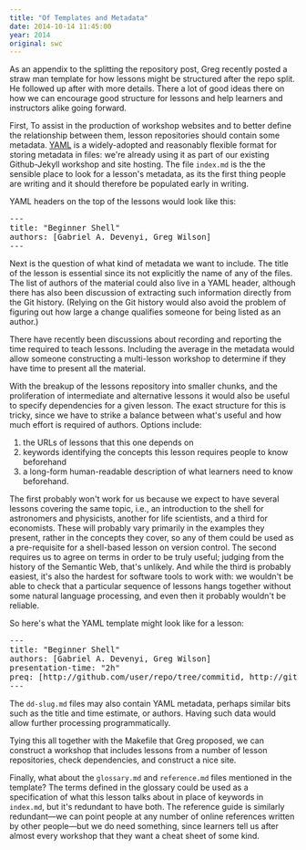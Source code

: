 ```yaml
---
title: "Of Templates and Metadata"
date: 2014-10-14 11:45:00
year: 2014
original: swc
---
```

<p>
  As an appendix to the
  splitting the repository post,
  Greg recently posted
  a straw man template
  for how lessons might be structured after the repo split.
  He followed up after with more details.
  There a lot of good ideas there on how we can encourage good structure for lessons
  and help learners and instructors alike going forward.
</p>
<p>
  First,
  To assist in the production of workshop websites and to better define the relationship between them,
  lesson repositories should contain some metadata.
  <a href="http://www.yaml.org/">YAML</a>
  is a widely-adopted and reasonably flexible format for storing metadata in files:
  we're already using it as part of our existing Github-Jekyll workshop and site hosting.
  The file <code>index.md</code> is the the sensible place to look for a lesson's metadata,
  as its the first thing people are writing and it should therefore be populated early in writing.
</p>
<p>
  YAML headers on the top of the lessons would look like this:
</p>
<pre>
---
title: "Beginner Shell"
authors: [Gabriel A. Devenyi, Greg Wilson]
---
</pre>
<p>
  Next is the question of what kind of metadata we want to include.
  The title of the lesson is essential since its not explicitly the name of any of the files.
  The list of authors of the material could also live in a YAML header,
  although there has also been discussion of extracting such information directly from the Git history.
  (Relying on the Git history would also avoid the problem of figuring out
  how large a change qualifies someone for being listed as an author.)
</p>
<p>
  There have recently been discussions
  about recording and reporting the time required to teach lessons.
  Including the average in the metadata would allow someone constructing a multi-lesson workshop to determine if they have time to present all the material.
</p>
<p>
  With the breakup of the lessons repository into smaller chunks,
  and the proliferation of intermediate and alternative lessons
  it would also be useful to specify dependencies for a given lesson.
  The exact structure for this is tricky,
  since we have to strike a balance between what's useful and how much effort is required of authors.
  Options include:
</p>
<ol>
  <li>
    the URLs of lessons that this one depends on
  </li>
  <li>
    keywords identifying the concepts this lesson requires people to know beforehand
  </li>
  <li>
    a long-form human-readable description of what learners need to know beforehand.
  </li>
</ol>
<p>
  The first probably won't work for us because we expect to have several lessons covering the same topic,
  i.e.,
  an introduction to the shell for astronomers and physicists,
  another for life scientists,
  and a third for economists.
  These will probably vary primarily in the examples they present,
  rather in the concepts they cover,
  so any of them could be used as a pre-requisite for a shell-based lesson on version control.
  The second requires us to agree on terms in order to be truly useful;
  judging from the history of the Semantic Web, that's unlikely.
  And while the third is probably easiest,
  it's also the hardest for software tools to work with:
  we wouldn't be able to check that a particular sequence of lessons hangs together
  without some natural language processing,
  and even then it probably wouldn't be reliable.
</p>
<p>
  So here's what the YAML template might look like for a lesson:
</p>
<pre>
---
title: "Beginner Shell"
authors: [Gabriel A. Devenyi, Greg Wilson]
presentation-time: "2h"
preq: [http://github.com/user/repo/tree/commitid, http://github.com/anotheruser/anotherrepo]
---
</pre>
<p>
  The <code>dd-slug.md</code> files may also contain YAML metadata,
  perhaps similar bits such as the title and time estimate, or authors.
  Having such data would allow further processing programmatically.
</p>
<p>
  Tying this all together with
  the Makefile that Greg proposed,
  we can construct a workshop that includes lessons from a number of lesson repositories, check dependencies, and construct a nice site.
</p>
<p>
  Finally,
  what about the <code>glossary.md</code> and <code>reference.md</code> files mentioned in the template?
  The terms defined in the glossary could be used as a specification of what this lesson talks about
  in place of keywords in <code>index.md</code>,
  but it's redundant to have both.
  The reference guide is similarly redundant&mdash;we can point people at any number of online references written by other people&mdash;but
  we do need something,
  since learners tell us after almost every workshop that they want a cheat sheet of some kind.
</p>
